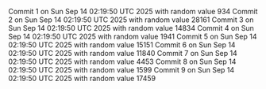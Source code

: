 Commit 1 on Sun Sep 14 02:19:50 UTC 2025 with random value 934
Commit 2 on Sun Sep 14 02:19:50 UTC 2025 with random value 28161
Commit 3 on Sun Sep 14 02:19:50 UTC 2025 with random value 14834
Commit 4 on Sun Sep 14 02:19:50 UTC 2025 with random value 1941
Commit 5 on Sun Sep 14 02:19:50 UTC 2025 with random value 15151
Commit 6 on Sun Sep 14 02:19:50 UTC 2025 with random value 11840
Commit 7 on Sun Sep 14 02:19:50 UTC 2025 with random value 4453
Commit 8 on Sun Sep 14 02:19:50 UTC 2025 with random value 1599
Commit 9 on Sun Sep 14 02:19:50 UTC 2025 with random value 17459

